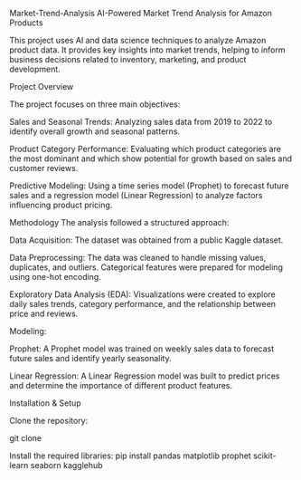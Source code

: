 Market-Trend-Analysis
AI-Powered Market Trend Analysis for Amazon Products

This project uses AI and data science techniques to analyze Amazon product data. It provides key insights into market trends, helping to inform business decisions related to inventory, marketing, and product development.

Project Overview

The project focuses on three main objectives:

Sales and Seasonal Trends: Analyzing sales data from 2019 to 2022 to identify overall growth and seasonal patterns.

Product Category Performance: Evaluating which product categories are the most dominant and which show potential for growth based on sales and customer reviews.

Predictive Modeling: Using a time series model (Prophet) to forecast future sales and a regression model (Linear Regression) to analyze factors influencing product pricing.

Methodology
The analysis followed a structured approach:

Data Acquisition: The dataset was obtained from a public Kaggle dataset.

Data Preprocessing: The data was cleaned to handle missing values, duplicates, and outliers. Categorical features were prepared for modeling using one-hot encoding.

Exploratory Data Analysis (EDA): Visualizations were created to explore daily sales trends, category performance, and the relationship between price and reviews.

Modeling:

Prophet: A Prophet model was trained on weekly sales data to forecast future sales and identify yearly seasonality.

Linear Regression: A Linear Regression model was built to predict prices and determine the importance of different product features.

Installation & Setup

Clone the repository:

git clone

Install the required libraries:
pip install pandas matplotlib prophet scikit-learn seaborn kagglehub
